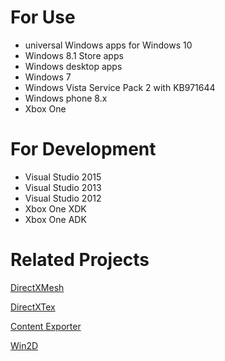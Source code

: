 # For Use
* universal Windows apps for Windows 10
* Windows 8.1 Store apps
* Windows desktop apps
* Windows 7
* Windows Vista Service Pack 2 with KB971644 
* Windows phone 8.x
* Xbox One

# For Development
* Visual Studio 2015
* Visual Studio 2013
* Visual Studio 2012
* Xbox One XDK
* Xbox One ADK

# Related Projects

[DirectXMesh](https://github.com/Microsoft/DirectXMesh)

[DirectXTex](https://github.com/Microsoft/DirectXTex)

[Content Exporter](https://github.com/walbourn/contentexporter)

[Win2D](https://github.com/Microsoft/Win2D)